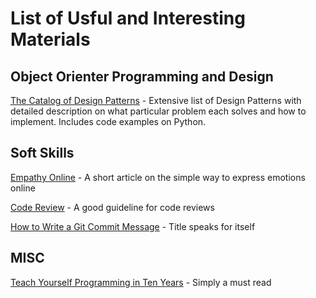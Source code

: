 # List of Usful and Interesting Materials

## Object Orienter Programming and Design
[The Catalog of Design Patterns](https://refactoring.guru/design-patterns/catalog) - Extensive list of Design Patterns with detailed description on what particular problem each solves and how to implement. Includes code examples on Python.

## Soft Skills

[Empathy Online](https://thoughtbot.com/blog/empathy-online) - A short article on the simple way to express emotions online

[Code Review](https://github.com/thoughtbot/guides/tree/main/code-review) - A good guideline for code reviews

[How to Write a Git Commit Message](https://chris.beams.io/posts/git-commit/) - Title speaks for itself


## MISC
[Teach Yourself Programming in Ten Years](https://norvig.com/21-days.html) - Simply a must read
